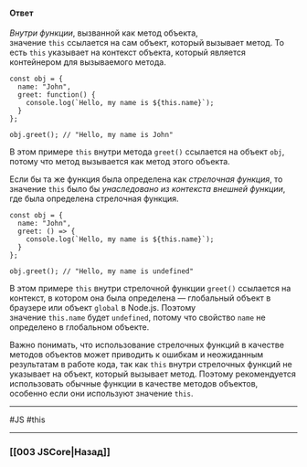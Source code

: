 #### Ответ

*Внутри функции*, вызванной как метод объекта, значение `this` ссылается на сам объект, который вызывает метод. То есть `this` указывает на контекст объекта, который является контейнером для вызываемого метода.

```
const obj = {
  name: "John",
  greet: function() {
    console.log(`Hello, my name is ${this.name}`);
  }
};

obj.greet(); // "Hello, my name is John"
```

В этом примере `this` внутри метода `greet()` ссылается на объект `obj`, потому что метод вызывается как метод этого объекта.

Если бы та же функция была определена как *стрелочная функция*, то значение `this` было бы *унаследовано из контекста внешней функции*, где была определена стрелочная функция.

```
const obj = {
  name: "John",
  greet: () => {
    console.log(`Hello, my name is ${this.name}`);
  }
};

obj.greet(); // "Hello, my name is undefined"
```

В этом примере `this` внутри стрелочной функции `greet()` ссылается на контекст, в котором она была определена — глобальный объект в браузере или объект `global` в Node.js. Поэтому значение `this.name` будет `undefined`, потому что свойство `name` не определено в глобальном объекте.

Важно понимать, что использование стрелочных функций в качестве методов объектов может приводить к ошибкам и неожиданным результатам в работе кода, так как `this` внутри стрелочных функций не указывает на объект, который вызывает метод. Поэтому рекомендуется использовать обычные функции в качестве методов объектов, особенно если они используют значение `this`.

___
 #JS #this

___

### [[003 JSCore|Назад]]